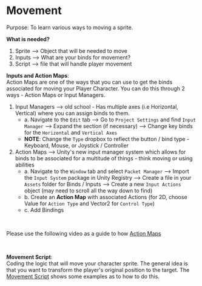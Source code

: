 # Movement

Purpose: To learn various ways to moving a sprite. <br> 

__What is needed?__ <br> 
1. Sprite --> Object that will be needed to move 
2. Inputs --> What are your binds for movement? 
3. Script --> file that will handle player movement 

__Inputs and Action Maps__: <br> 
Action Maps are one of the ways that you can use to get the binds associated for moving your Player Character. You can do this through 2 ways - Action Maps or Input Managers. 

1. Input Managers --> old school - Has multiple axes (i.e Horizontal, Vertical) where you can assign binds to them. 
    - a. Navigate to the `Edit` tab --> Go to `Project Settings` and find `Input Manager` --> Expand the section (if necessary) --> Change key binds for the `Horizontal` and `Vertical Axes`
    - __NOTE__: Change the `Type` dropbox to reflect the button / bind type - Keyboard, Mouse, or Joystick / Controller 
2. Action Maps --> Unity's new input manager system which allows for binds to be associated for a multitude of things - think moving or using abilities 
    - a. Navigate to the `Window` tab and select `Packet Manager` --> Import the `Input System` package in Unity Registry --> Create a file in your `Assets` folder for Binds / Inputs --> Create a new `Input Actions` object (may need to scroll all the way down to find) 
    - b. Create an __Action Map__ with associated Actions (for 2D, choose Value for `Action Type` and Vector2 for `Control Type`)
    - c. Add Bindings 
<br> 

Please use the following video as a guide to how [Action Maps](https://www.youtube.com/watch?v=xrLlZ1mHCTA) 

<br> 

__Movement Script__: <br> 
Coding the logic that will move your character sprite. The general idea is that you want to transform the player's original position to the target. The [Movement Script](Movement.cs) shows some examples as to how to do this.